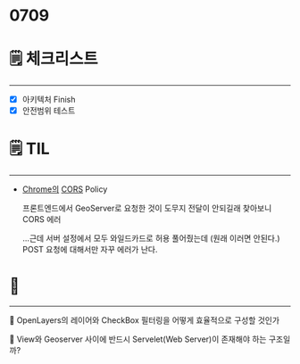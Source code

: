# 0709

# 🗒️ 체크리스트

---

- [x]  아키텍처 Finish
- [x]  안전범위 테스트

# 🗒️ TIL

---

- [Chrome의](https://velog.io/@takeknowledge/%EB%A1%9C%EC%BB%AC%EC%97%90%EC%84%9C-CORS-policy-%EA%B4%80%EB%A0%A8-%EC%97%90%EB%9F%AC%EA%B0%80-%EB%B0%9C%EC%83%9D%ED%95%98%EB%8A%94-%EC%9D%B4%EC%9C%A0-3gk4gyhreu) [CORS](https://developer.mozilla.org/ko/docs/Web/HTTP/CORS) Policy

    프론트엔드에서 GeoServer로 요청한 것이 도무지 전달이 안되길래 찾아보니 CORS 에러

    ...근데 서버 설정에서 모두 와일드카드로 허용 풀어줬는데 (원래 이러면 안된다.) POST 요청에 대해서만 자꾸 에러가 난다.

# 💭

---

🤔 OpenLayers의 레이어와 CheckBox 필터링을 어떻게 효율적으로 구성할 것인가

🤔 View와 Geoserver 사이에 반드시 Servelet(Web Server)이 존재해야 하는 구조일까?